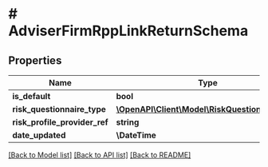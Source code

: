 # # AdviserFirmRppLinkReturnSchema

## Properties

Name | Type | Description | Notes
------------ | ------------- | ------------- | -------------
**is_default** | **bool** |  |
**risk_questionnaire_type** | [**\OpenAPI\Client\Model\RiskQuestionnaireType**](RiskQuestionnaireType.md) |  | [optional]
**risk_profile_provider_ref** | **string** |  |
**date_updated** | **\DateTime** |  |

[[Back to Model list]](../../README.md#models) [[Back to API list]](../../README.md#endpoints) [[Back to README]](../../README.md)

